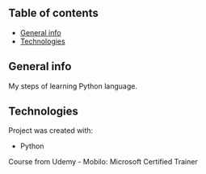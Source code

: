 ## Table of contents
* [General info](#general-info)
* [Technologies](#technologies)

## General info
My steps of learning Python language.

## Technologies
Project was created with:
* Python

Course from Udemy - Mobilo: Microsoft Certified Trainer